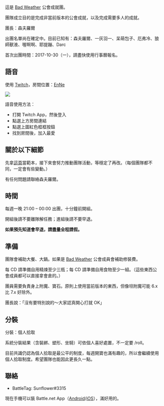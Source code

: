 這是 [Bad Weather](https://dalechou.github.io/guild/) 公會成就團。

團隊成立目的是完成非當前版本的公會成就，以及完成需要多人的成就。

團長：森夫羅爾

出團名單尚在確定中。目前已知有：森夫羅爾、一灰羽一、呆萌包子、厄弗冷、狼師獸液、喔啊啊、耶提蹦、Darc

首次出團時間：2017-10-30（一），請盡快使用行事曆報名。

## 語音

使用 [Twitch](https://app.twitch.tv/download)，房間位置：[EnNe](https://invite.twitch.tv/EnNe)

![](https://dalechou.github.com/raid2/Twitch.png)

語音使用方法：
- 打開 Twitch App，然後登入
- 點選上方房間連結
- 點選上圖紅色框框按鈕
- 找到房間後，加入最愛

## 關於以下細節

先拿[這頁](https://dalechou.github.io/raid/)當範本，接下來會努力推動團隊活動，等穩定了再改。（每個團隊都不同，一定會有些變動。）

有任何問題請聯絡森夫羅爾。

## 時間

每週一晚 21:00 – 00:00 出團，十分鐘前開組。

開組後請不要離隊解任務；進組後請不要早退。

**如果預先知道會早退，請盡量全程請假。**

## 準備

團隊會補助大餐、大鍋。如果是 [Bad Weather](https://dalechou.github.io/guild/) 公會成員會補助修裝費。

每 CD 請準備自用精煉至少三瓶；每 CD 請準備自用食物至少一組。（這些東西公會成員都可以直接拿會倉的。）

團員需要負責身上附魔、寶石。原則上使用當前版本的東西，但像坦附魔可能 6.x 比 7.x 好除外。

團長說：「沒有要特別說的～大家認真開心打就 OK」

## 分裝

分裝：個人拾取

系統分裝結果（含裝綁、塑形、坐騎）可依個人喜好處置，不一定要 /roll。

目前共識仍認為個人拾取是最公平的制度，每週開寶也滿有趣的，所以會繼續使用個人拾取制度。希望團隊也能因此更長久一點。

## 聯絡

- BattleTag: Sunflower#3315

現在手機可以裝 Battle.net App（[Android](https://play.google.com/store/apps/details?id=com.blizzard.messenger)/[iOS](https://itunes.apple.com/us/app/blizzard-battle-net/id1241040030)），滿好用的。
